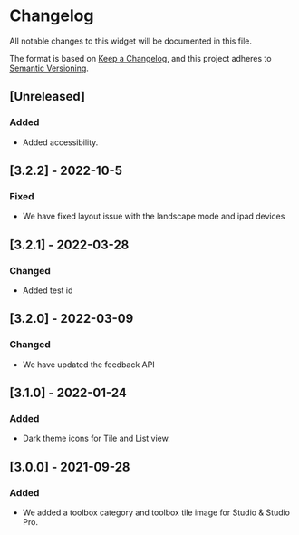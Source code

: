 # Changelog

All notable changes to this widget will be documented in this file.

The format is based on [Keep a Changelog](https://keepachangelog.com/en/1.0.0/), and this project adheres to [Semantic Versioning](https://semver.org/spec/v2.0.0.html).

## [Unreleased]

### Added

-   Added accessibility.

## [3.2.2] - 2022-10-5

### Fixed

-   We have fixed layout issue with the landscape mode and ipad devices

## [3.2.1] - 2022-03-28

### Changed

-   Added test id

## [3.2.0] - 2022-03-09

### Changed

-   We have updated the feedback API

## [3.1.0] - 2022-01-24

### Added

-   Dark theme icons for Tile and List view.

## [3.0.0] - 2021-09-28

### Added

-   We added a toolbox category and toolbox tile image for Studio & Studio Pro.
